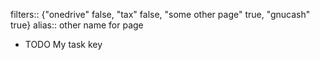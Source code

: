 filters:: {"onedrive" false, "tax" false, "some other page" true, "gnucash" true}
alias:: other name for page

- TODO My task key
